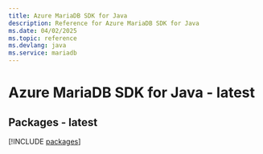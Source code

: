 ```yaml
---
title: Azure MariaDB SDK for Java
description: Reference for Azure MariaDB SDK for Java
ms.date: 04/02/2025
ms.topic: reference
ms.devlang: java
ms.service: mariadb
---
```

# Azure MariaDB SDK for Java - latest
## Packages - latest
[!INCLUDE [packages](mariadb-index.md)]